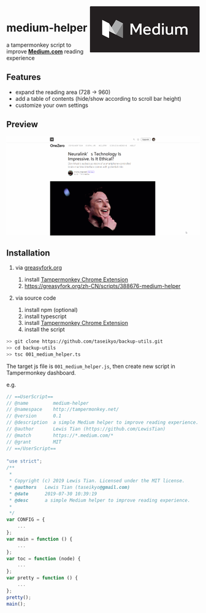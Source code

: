 <img src="../images/001_medium_helper_head.png" alt="logo" height="120" align="right" title="medium-helper" />

# medium-helper
a tampermonkey script to improve **[Medium.com](https://medium.com/)** reading experience

## Features

- expand the reading area (728 -> 960)
- add a table of contents (hide/show according to scroll bar height)
- customize your own settings

## Preview

<img src="../images/001_medium_helper_preview.gif" alt="preview.gif">

## Installation

1. via [greasyfork.org](https://greasyfork.org)
	1. install [Tampermonkey Chrome Extension](https://chrome.google.com/webstore/detail/tampermonkey/dhdgffkkebhmkfjojejmpbldmpobfkfo)
	2. https://greasyfork.org/zh-CN/scripts/388676-medium-helper

2. via source code
	1. install npm (optional)
	2. install typescript
	3. install [Tampermonkey Chrome Extension](https://chrome.google.com/webstore/detail/tampermonkey/dhdgffkkebhmkfjojejmpbldmpobfkfo)
	4. install the script

```bash
>> git clone https://github.com/taseikyo/backup-utils.git
>> cd backup-utils
>> tsc 001_medium_helper.ts
```

The target js file is `001_medium_helper.js`, then create new script in Tampermonkey dashboard.

e.g.

```javascript
// ==UserScript==
// @name         medium-helper
// @namespace    http://tampermonkey.net/
// @version      0.1
// @description  a simple Medium helper to improve reading experience.
// @author       Lewis Tian (https://github.com/LewisTian)
// @match        https://*.medium.com/*
// @grant        MIT
// ==/UserScript==

"use strict";
/**
 *
 * Copyright (c) 2019 Lewis Tian. Licensed under the MIT license.
 * @authors   Lewis Tian (taseikyo@gmail.com)
 * @date      2019-07-30 10:39:19
 * @desc      a simple Medium helper to improve reading experience.
 *
 */
var CONFIG = {
    ...
};
var main = function () {
    ...
};
var toc = function (node) {
    ...
};
var pretty = function () {
	...
};
pretty();
main();
```